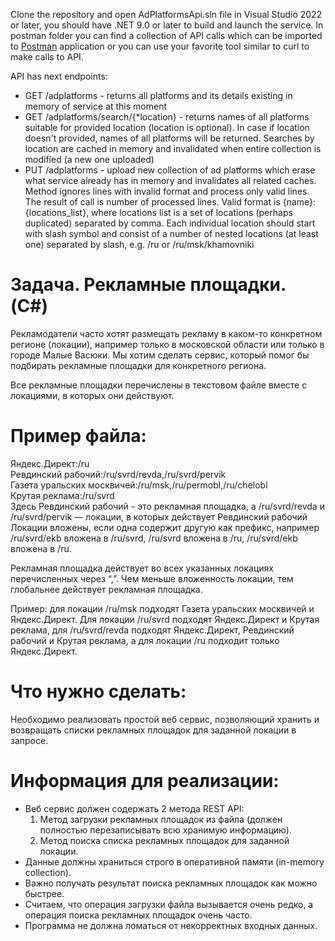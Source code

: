Clone the repository and open AdPlatformsApi.sln file in Visual Studio 2022 or later, you should have .NET 9.0 or later to build and launch the service. In postman folder you can find a collection of API calls which can be imported to <a href="https://www.postman.com/downloads/">Postman</a> application or you can use your favorite tool similar to curl to make calls to API.  

API has next endpoints:  
* GET /adplatforms - returns all platforms and its details existing in memory of service at this moment
* GET /adplatforms/search/{*location} - returns names of all platforms suitable for provided location (location is optional). In case if location doesn't provided, names of all platforms will be returned. Searches by location are cached in memory and invalidated when entire collection is modified (a new one uploaded)
* PUT /adplatforms - upload new collection of ad platforms which erase what service already has in memory and invalidates all related caches. Method ignores lines with invalid format and process only valid lines. The result of call is number of processed lines. Valid format is {name}:{locations_list}, where locations list is a set of locations (perhaps duplicated) separated by comma. Each individual location should start with slash symbol and consist of a number of nested locations (at least one) separated by slash, e.g. /ru or /ru/msk/khamovniki

# Задача. Рекламные площадки. (C#)
Рекламодатели часто хотят размещать рекламу в каком-то конкретном регионе
(локации), например только в московской области или только в городе Малые Васюки.
Мы хотим сделать сервис, который помог бы подбирать рекламные площадки для
конкретного региона.  
  
Все рекламные площадки перечислены в текстовом файле вместе с локациями, в
которых они действуют.  

# Пример файла:
Яндекс.Директ:/ru  
Ревдинский рабочий:/ru/svrd/revda,/ru/svrd/pervik  
Газета уральских москвичей:/ru/msk,/ru/permobl,/ru/chelobl  
Крутая реклама:/ru/svrd  
Здесь Ревдинский рабочий - это рекламная площадка, a /ru/svrd/revda и
/ru/svrd/pervik — локации, в которых действует Ревдинский рабочий
Локации вложены, если одна содержит другую как префикс, например /ru/svrd/ekb
вложена в /ru/svrd, /ru/svrd вложена в /ru, /ru/svrd/ekb вложена в /ru.  
  
Рекламная площадка действует во всех указанных локациях перечисленных через “,”.
Чем меньше вложенность локации, тем глобальнее действует рекламная площадка.  
  
Пример: для локации /ru/msk подходят Газета уральских москвичей и Яндекс.Директ.
Для локации /ru/svrd подходят Яндекс.Директ и Крутая реклама, для /ru/svrd/revda
подходят Яндекс.Директ, Ревдинский рабочий и Крутая реклама, а для локации /ru
подходит только Яндекс.Директ.

# Что нужно сделать:
Необходимо реализовать простой веб сервис, позволяющий хранить и возвращать
списки рекламных площадок для заданной локации в запросе.

# Информация для реализации:
<ul>
  <li>
    Веб сервис должен содержать 2 метода REST API:
    <ol>
      <li>Метод загрузки рекламных площадок из файла (должен полностью перезаписывать всю хранимую информацию).</li>
      <li>Метод поиска списка рекламных площадок для заданной локации.</li>
    </ol>
  </li>
  <li>Данные должны храниться строго в оперативной памяти (in-memory collection).</li>
  <li>Важно получать результат поиска рекламных площадок как можно быстрее.</li>
  <li>Считаем, что операция загрузки файла вызывается очень редко, а операция поиска рекламных площадок очень часто.</li>
  <li>Программа не должна ломаться от некорректных входных данных.</li>
</ul>
